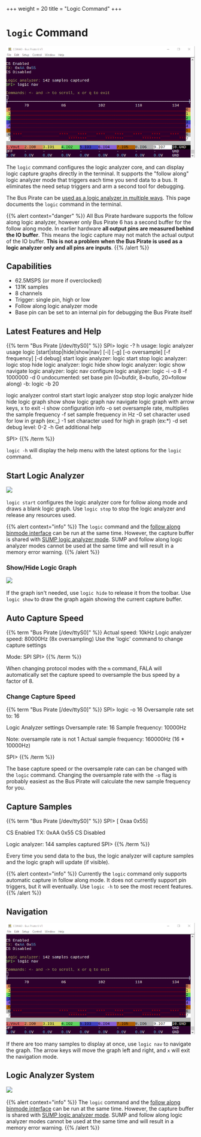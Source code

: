 +++
weight = 20
title = "Logic Command"
+++

# ```logic``` Command

![](./img/logic-command-nav.png)

The ```logic``` command configures the logic analyzer core, and can display logic capture graphs directly in the terminal. It supports the "follow along" logic analyzer mode that triggers each time you send data to a bus. It eliminates the need setup triggers and arm a second tool for debugging. 

The Bus Pirate can be [used as a logic analyzer in multiple ways](/logic-analyzer/logicanalyzer). This page documents the ```logic``` command in the terminal.

{{% alert context="danger" %}}
All Bus Pirate hardware supports the follow along logic analyzer, however only Bus Pirate 6 has a second buffer for the follow along mode. In earlier hardware **all output pins are measured behind the IO buffer**. This means the logic capture may not match the actual output of the IO buffer. **This is not a problem when the Bus Pirate is used as a logic analyzer only and all pins are inputs**.
{{% /alert %}}

## Capabilities

- 62.5MSPS (or more if overclocked)
- 131K samples
- 8 channels
- Trigger: single pin, high or low
- Follow along logic analyzer mode
- Base pin can be set to an internal pin for debugging the Bus Pirate itself

## Latest Features and Help

{{% term "Bus Pirate [/dev/ttyS0]" %}}
<span className="bp-prompt">SPI></span> logic -? h
usage:
<span className="bp-info">logic analyzer usage</span>
<span className="bp-info">logic	[start|stop|hide|show|nav]</span>
<span className="bp-info">	[-i] [-g] [-o oversample] [-f frequency] [-d debug]</span>
<span className="bp-info">start logic analyzer: logic start</span>
<span className="bp-info">stop logic analyzer: logic stop</span>
<span className="bp-info">hide logic analyzer: logic hide</span>
<span className="bp-info">show logic analyzer: logic show</span>
<span className="bp-info">navigate logic analyzer: logic nav</span>
<span className="bp-info">configure logic analyzer: logic -i -o 8 -f 1000000 -d 0</span>
<span className="bp-info">undocumented: set base pin (0=bufdir, 8=bufio, 20=follow along) -b: logic -b 20</span>

<span className="bp-info">logic analyzer control</span>
<span className="bp-prompt">start</span>	<span className="bp-info">start logic analyzer</span>
<span className="bp-prompt">stop</span>	<span className="bp-info">stop logic analyzer</span>
<span className="bp-prompt">hide</span>	<span className="bp-info">hide logic graph</span>
<span className="bp-prompt">show</span>	<span className="bp-info">show logic graph</span>
<span className="bp-prompt">nav</span>	<span className="bp-info">navigate logic graph with arrow keys, x to exit</span>
<span className="bp-prompt">-i</span>	<span className="bp-info">show configuration info</span>
<span className="bp-prompt">-o</span>	<span className="bp-info">set oversample rate, multiplies the sample frequency</span>
<span className="bp-prompt">-f</span>	<span className="bp-info">set sample frequency in Hz</span>
<span className="bp-prompt">-0</span>	<span className="bp-info">set character used for low in graph (ex:_)</span>
<span className="bp-prompt">-1</span>	<span className="bp-info">set character used for high in graph (ex:*)</span>
<span className="bp-prompt">-d</span>	<span className="bp-info">set debug level: 0-2</span>
<span className="bp-prompt">-h</span>	<span className="bp-info">Get additional help</span>

<span className="bp-prompt">SPI></span> 
{{% /term %}}

```logic -h``` will display the help menu with the latest options for the ```logic``` command.

## Start Logic Analyzer
![](./img/logic-start.png)

```logic start``` configures the logic analyzer core for follow along mode and draws a blank logic graph. Use ```logic stop``` to stop the logic analyzer and release any resources used.

{{% alert context="info" %}}
The ```logic``` command and the [follow along binmode interface](/logic-analyzer/pulseview-fala) can be run at the same time. However, the capture buffer is shared with [SUMP logic analyzer mode](/logic-analyzer/pulseview-sump). SUMP and follow along logic analyzer modes cannot be used at the same time and will result in a memory error warning.
{{% /alert %}}

### Show/Hide Logic Graph

![](./img/logic-hide.png)

If the graph isn't needed, use ```logic hide``` to release it from the toolbar. Use ```logic show``` to draw the graph again showing the current capture buffer.

## Auto Capture Speed
{{% term "Bus Pirate [/dev/ttyS0]" %}}
<span className="bp-info">Actual speed:</span> 10kHz
<span className="bp-info">Logic analyzer speed:</span> 80000Hz (8x oversampling)
<span className="bp-info">Use the 'logic' command to change capture settings</span>

<span className="bp-info">Mode:</span> SPI
<span className="bp-prompt">SPI></span> 
{{% /term %}}

When changing protocol modes with the ```m``` command, FALA will automatically set the capture speed to oversample the bus speed by a factor of 8. 

### Change Capture Speed
{{% term "Bus Pirate [/dev/ttyS0]" %}}
<span className="bp-prompt">SPI></span> logic -o 16
Oversample rate set to: 16

Logic Analyzer settings
 Oversample rate: 16
 Sample frequency: 10000Hz

Note: oversample rate is not 1
Actual sample frequency: 160000Hz (16 * 10000Hz)

<span className="bp-prompt">SPI></span> 
{{% /term %}}

The base capture speed or the oversample rate can can be changed with the ```logic``` command. Changing the oversample rate with the ```-o``` flag is probably easiest as the Bus Pirate will calculate the new sample frequency for you.

## Capture Samples

{{% term "Bus Pirate [/dev/ttyS0]" %}}
<span className="bp-prompt">SPI></span> [ 0xaa 0x55]

CS Enabled
<span className="bp-info">TX:</span> 0x<span className="bp-float">AA</span> 0x<span className="bp-float">55</span> 
CS Disabled

<span className="bp-info">Logic analyzer:</span> 144 samples captured
<span className="bp-prompt">SPI></span> 
{{% /term %}}

Every time you send data to the bus, the logic analyzer will capture samples and the logic graph will update (if visible).

{{% alert context="info" %}}
Currently the ```logic``` command only supports automatic capture in follow along mode. It does not currently support pin triggers, but it will eventually. Use ```logic -h``` to see the most recent features. 
{{% /alert %}}

## Navigation

![](./img/logic-command-nav.png)

If there are too many samples to display at once, use ```logic nav``` to navigate the graph. The arrow keys will move the graph left and right, and ```x``` will exit the navigation mode.

## Logic Analyzer System

![](./img/logic-system.png)

{{% alert context="info" %}}
The ```logic``` command and the [follow along binmode interface](/logic-analyzer/pulseview-fala) can be run at the same time. However, the capture buffer is shared with [SUMP logic analyzer mode](/logic-analyzer/pulseview-sump). SUMP and follow along logic analyzer modes cannot be used at the same time and will result in a memory error warning.
{{% /alert %}}

